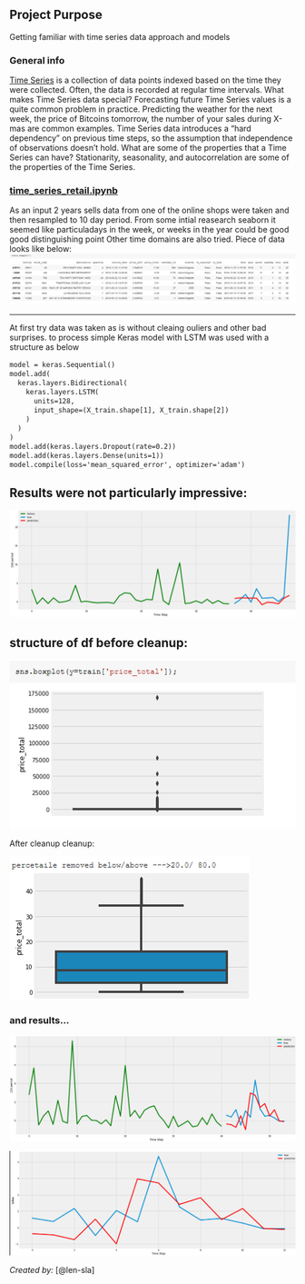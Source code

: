 ## Project Purpose
Getting familiar with time series data approach and models

### General info
[Time Series](https://en.wikipedia.org/wiki/Time_series) is a collection of data points indexed based on the time they were collected. Often, the data is recorded at regular time intervals. What makes Time Series data special?
Forecasting future Time Series values is a quite common problem in practice. Predicting the weather
for the next week, the price of Bitcoins tomorrow, the number of your sales during X-mas  are common examples.
Time Series data introduces a “hard dependency” on previous time steps, so the assumption that
independence of observations doesn’t hold. What are some of the properties that a Time Series can
have? Stationarity, seasonality, and autocorrelation are some of the properties of the Time Series.

 ###  [time_series_retail.ipynb ](time_series_retail.ipynb)
As an input 2 years  sells data  from one of the online shops were taken and then resampled to 10 day period.
From some intial reasearch seaborn it seemed like particuladays in the week, or weeks in the year could be good good distinguishing point
Other time domains are also tried. Piece of data looks like below:
![train df ](train-sample.PNG)

---
At first try data was taken as is without cleaing ouliers and other bad surprises.
to process simple Keras model with LSTM was used
with a structure as below
```
model = keras.Sequential()
model.add(
  keras.layers.Bidirectional(
    keras.layers.LSTM(
      units=128, 
      input_shape=(X_train.shape[1], X_train.shape[2])
    )
  )
)
model.add(keras.layers.Dropout(rate=0.2))
model.add(keras.layers.Dense(units=1))
model.compile(loss='mean_squared_error', optimizer='adam')

```
Results were not particularly impressive:
---

![before cleaning ](time-series.PNG)




 
structure of df before cleanup:
---
![before cleaning ](train-before.PNG)

After cleanup  cleanup:

![aftercleaning ](train-after.PNG)

### and results...
![aftercleaning ](time-series-after-cleaning-df.PNG)

![after cleaning ](time-series-after-cleaning-df1.PNG)



_Created by:_ [@len-sla]

